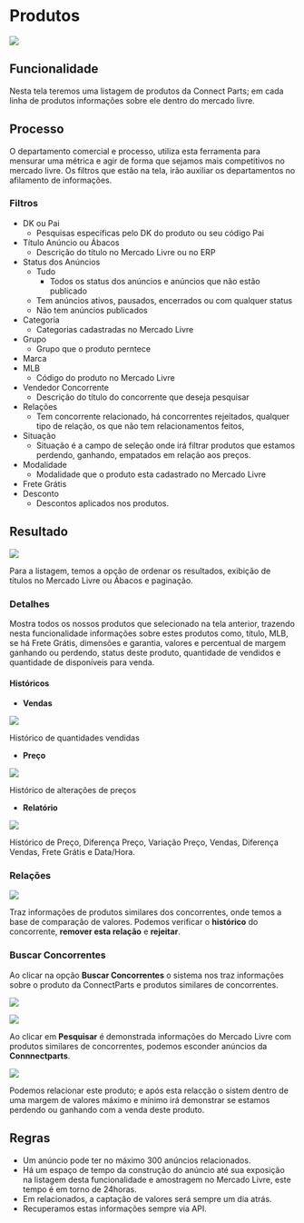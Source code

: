 # Produtos

![](http://developers.connectparts.com.br/imagens/SDPprod01.png)

## Funcionalidade

Nesta tela teremos uma listagem de produtos da Connect Parts; em cada linha de produtos informações sobre ele dentro do mercado livre.

## Processo

O departamento comercial e processo, utiliza esta ferramenta para mensurar uma métrica e agir de forma que sejamos mais competitivos no mercado livre. Os filtros que estão na tela, irão auxiliar os departamentos no afilamento de informações.

### Filtros

* DK ou Pai
  * Pesquisas específicas pelo DK do produto ou seu código Pai
* Título Anúncio ou Ábacos 
  * Descrição do título no Mercado Livre ou no ERP 
* Status dos Anúncios
  * Tudo
    * Todos os status dos anúncios e anúncios que não estão publicado
  * Tem anúncios ativos, pausados, encerrados ou com qualquer status
  * Não tem anúncios publicados
* Categoria
  * Categorias cadastradas no Mercado Livre
* Grupo
  * Grupo que o produto perntece
* Marca
* MLB
  * Código do produto no Mercado Livre
* Vendedor Concorrente
  * Descrição do título do concorrente que deseja pesquisar
* Relações
  * Tem concorrente relacionado, há concorrentes rejeitados, qualquer tipo de relação, os que não tem relacionamentos feitos, 
* Situação
  * Situação é a campo de seleção onde irá filtrar produtos que estamos perdendo, ganhando, empatados em relação aos preços.
* Modalidade
  * Modalidade que o produto esta cadastrado no Mercado Livre
* Frete Grátis
* Desconto
  * Descontos aplicados nos produtos.

## Resultado

![](http://developers.connectparts.com.br/imagens/SDPprod02.png)

Para a listagem, temos a opção de ordenar os resultados, exibição de títulos no Mercado Livre ou Ábacos e paginação.

### Detalhes

Mostra todos os nossos produtos que selecionado na tela anterior, trazendo nesta funcionalidade informações sobre estes produtos como, título, MLB, se há Frete Grátis, dimensões e garantia, valores e percentual de margem ganhando ou perdendo, status deste produto, quantidade de vendidos e quantidade de disponíveis para venda.

#### Históricos

* **Vendas**

![](http://developers.connectparts.com.br/imagens/spdBosta01.png)

Histórico de quantidades vendidas

* **Preço**

![](http://developers.connectparts.com.br/imagens/spdBosta02.png)

Histórico de alterações de preços

* **Relatório**

![](http://developers.connectparts.com.br/imagens/spdBosta03.png)

Histórico de Preço, Diferença Preço, Variação Preço, Vendas, Diferença Vendas, Frete Grátis e Data/Hora.

### Relações

![](http://developers.connectparts.com.br/imagens/spdBosta04.png)

Traz informações de produtos similares dos concorrentes, onde temos a base de comparação de valores. Podemos verificar o **histórico** do concorrente, **remover esta relação** e **rejeitar**.

### Buscar Concorrentes

Ao clicar na opção **Buscar Concorrentes** o sistema nos traz informações sobre o produto da ConnectParts e produtos similares de concorrentes.

![](http://developers.connectparts.com.br/imagens/buscarCorrentes01.png)

![](http://developers.connectparts.com.br/imagens/buscarCorrentes02.png)

Ao clicar em **Pesquisar** é demonstrada informações do Mercado Livre com produtos similares de concorrentes, podemos esconder anúncios da **Connnectparts**.

![](http://developers.connectparts.com.br/imagens/buscarCorrentes03.png)

Podemos relacionar este produto; e após esta relacção o sistem dentro de uma margem de valores máximo e mínimo irá demonstrar se estamos perdendo ou ganhando com a venda deste produto.

## Regras

* Um anúncio pode ter no máximo 300 anúncios relacionados.
* Há um espaço de tempo da construção do anúncio até sua exposição na listagem desta funcionalidade e amostragem no Mercado Livre, este tempo é em torno de 24horas.
* Em relacionados, a captação de valores será sempre um dia atrás.
* Recuperamos estas informações sempre via API.

